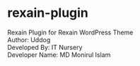 # rexain-plugin
Rexain Plugin for Rexain WordPress Theme<br>
Author: Uddog<br>
Developed By: IT Nursery<br>
Developer Name: MD Monirul Islam
